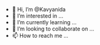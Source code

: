 - 👋 Hi, I’m @Kavyanida
- 👀 I’m interested in ...
- 🌱 I’m currently learning ...
- 💞️ I’m looking to collaborate on ...
- 📫 How to reach me ...

<!---
Kavyanida/Kavyanida is a ✨ special ✨ repository because its `README.md` (this file) appears on your GitHub profile.
You can click the Preview link to take a look at your changes.
--->

